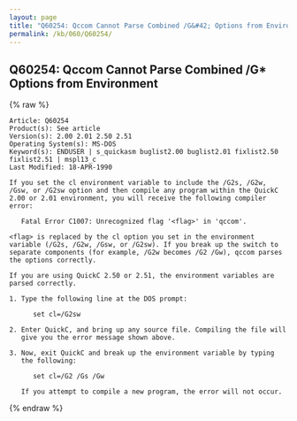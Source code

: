 ```yaml
---
layout: page
title: "Q60254: Qccom Cannot Parse Combined /G&#42; Options from Environment"
permalink: /kb/060/Q60254/
---
```


## Q60254: Qccom Cannot Parse Combined /G&#42; Options from Environment

{% raw %}

	Article: Q60254
	Product(s): See article
	Version(s): 2.00 2.01 2.50 2.51
	Operating System(s): MS-DOS
	Keyword(s): ENDUSER | s_quickasm buglist2.00 buglist2.01 fixlist2.50 fixlist2.51 | mspl13_c
	Last Modified: 18-APR-1990
	
	If you set the cl environment variable to include the /G2s, /G2w,
	/Gsw, or /G2sw option and then compile any program within the QuickC
	2.00 or 2.01 environment, you will receive the following compiler
	error:
	
	   Fatal Error C1007: Unrecognized flag '<flag>' in 'qccom'.
	
	<flag> is replaced by the cl option you set in the environment
	variable (/G2s, /G2w, /Gsw, or /G2sw). If you break up the switch to
	separate components (for example, /G2w becomes /G2 /Gw), qccom parses
	the options correctly.
	
	If you are using QuickC 2.50 or 2.51, the environment variables are
	parsed correctly.
	
	1. Type the following line at the DOS prompt:
	
	      set cl=/G2sw
	
	2. Enter QuickC, and bring up any source file. Compiling the file will
	   give you the error message shown above.
	
	3. Now, exit QuickC and break up the environment variable by typing
	   the following:
	
	      set cl=/G2 /Gs /Gw
	
	   If you attempt to compile a new program, the error will not occur.

{% endraw %}
